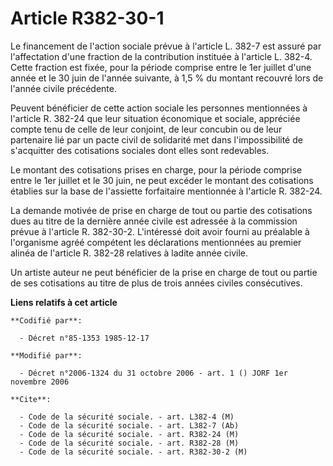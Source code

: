 # Article R382-30-1

Le financement de l'action sociale prévue à l'article L. 382-7 est assuré par l'affectation d'une fraction de la contribution
instituée à l'article L. 382-4. Cette fraction est fixée, pour la période comprise entre le 1er juillet d'une année et le 30
juin de l'année suivante, à 1,5 % du montant recouvré lors de l'année civile précédente.

Peuvent bénéficier de cette action sociale les personnes mentionnées à l'article R. 382-24 que leur situation économique et
sociale, appréciée compte tenu de celle de leur conjoint, de leur concubin ou de leur partenaire lié par un pacte civil de
solidarité met dans l'impossibilité de s'acquitter des cotisations sociales dont elles sont redevables.

Le montant des cotisations prises en charge, pour la période comprise entre le 1er juillet et le 30 juin, ne peut excéder le
montant des cotisations établies sur la base de l'assiette forfaitaire mentionnée à l'article R. 382-24.

La demande motivée de prise en charge de tout ou partie des cotisations dues au titre de la dernière année civile est
adressée à la commission prévue à l'article R. 382-30-2. L'intéressé doit avoir fourni au préalable à l'organisme agréé
compétent les déclarations mentionnées au premier alinéa de l'article R. 382-28 relatives à ladite année civile.

Un artiste auteur ne peut bénéficier de la prise en charge de tout ou partie de ses cotisations au titre de plus de trois
années civiles consécutives.

**Liens relatifs à cet article**

	**Codifié par**:

	  - Décret n°85-1353 1985-12-17

	**Modifié par**:

	  - Décret n°2006-1324 du 31 octobre 2006 - art. 1 () JORF 1er novembre 2006

	**Cite**:

	  - Code de la sécurité sociale. - art. L382-4 (M)
	  - Code de la sécurité sociale. - art. L382-7 (Ab)
	  - Code de la sécurité sociale. - art. R382-24 (M)
	  - Code de la sécurité sociale. - art. R382-28 (M)
	  - Code de la sécurité sociale. - art. R382-30-2 (M)
